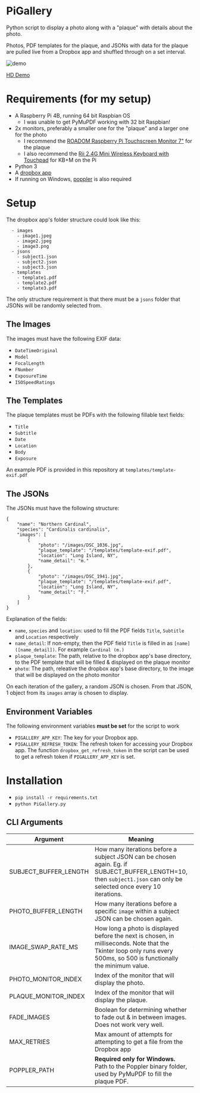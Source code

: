 # PiGallery
Python script to display a photo along with a "plaque" with details about the photo.

Photos, PDF templates for the plaque, and JSONs with data for the plaque are pulled live from a Dropbox app and shuffled through on a set interval.

![demo](https://user-images.githubusercontent.com/14168201/178127631-84a20187-7b9c-462a-9ea7-feb666d98ebe.gif)

[HD Demo](https://giant.gfycat.com/NippyAchingAfricanelephant.mp4)

# Requirements (for my setup)
- A Raspberry Pi 4B, running 64 bit Raspbian OS
  - I was unable to get PyMuPDF working with 32 bit Raspbian!
- 2x monitors, preferably a smaller one for the "plaque" and a larger one for the photo
  - I recommend the [ROADOM Raspberry Pi Touchscreen Monitor 7"](https://www.amazon.com/dp/B07VNX4ZWY) for the plaque
  - I also recommend the [Rii 2.4G Mini Wireless Keyboard with Touchpad](https://www.amazon.com/dp/B00I5SW8MC) for KB+M on the Pi
- Python 3
- A [dropbox app](https://www.dropbox.com/developers/apps)
- If running on Windows, [poppler](https://poppler.freedesktop.org/) is also required

# Setup

The dropbox app's folder structure could look like this:
```
  - images
    - image1.jpeg
    - image2.jpeg
    - image3.png
  - jsons
    - subject1.json
    - subject2.json
    - subject3.json
  - templates
    - template1.pdf
    - template2.pdf
    - template3.pdf
```
The only structure requirement is that there must be a ```jsons``` folder that JSONs will be randomly selected from.

## The Images

The images must have the following EXIF data:
- ```DateTimeOriginal```
- ```Model```
- ```FocalLength```
- ```FNumber```
- ```ExposureTime```
- ```ISOSpeedRatings```

## The Templates

The plaque templates must be PDFs with the following fillable text fields:
- ```Title```
- ```Subtitle```
- ```Date```
- ```Location```
- ```Body```
- ```Exposure```

An example PDF is provided in this repository at ```templates/template-exif.pdf```
## The JSONs
The JSONs must have the following structure:
```
{
	"name": "Northern Cardinal",
	"species": "Cardinalis cardinalis",
	"images": [
		{
			"photo": "/images/DSC_1036.jpg",
			"plaque_template": "/templates/template-exif.pdf",
			"location": "Long Island, NY",
			"name_detail": "m."
		},
		{
			"photo": "/images/DSC_1941.jpg",
			"plaque_template": "/templates/template-exif.pdf",
			"location": "Long Island, NY",
			"name_detail": "f."
		}
	]
}
```

Explanation of the fields:
- ```name```, ```species``` and ```location```: used to fill the PDF fields ```Title```, ```Subtitle``` and ```Location``` respectively
- ```name_detail```: If non-empty, then the PDF field ```Title``` is filled in as ```[name] ([name_detail])```. For example ```Cardinal (m.)```
- ```plaque_template```: The path, relative to the dropbox app's base directory, to the PDF template that will be filled & displayed on the plaque monitor
- ```photo```: The path, releative the dropbox app's base directory, to the image that will be displayed on the photo monitor

On each iteration of the gallery, a random JSON is chosen. From that JSON, 1 object from its ```images``` array is chosen to display.

## Environment Variables

The following environment variables **must be set** for the script to work

- ```PIGALLERY_APP_KEY```: The key for your Dropbox app.
- ```PIGALLERY_REFRESH_TOKEN```: The refresh token for accessing your Dropbox app. The function ```dropbox_get_refresh_token``` in the script can be used to get a refresh token if ```PIGALLERY_APP_KEY``` is set.

# Installation

- ```pip install -r requirements.txt```
- ```python PiGallery.py```

## CLI Arguments

| Argument              | Meaning | Example Value |
| --------------------- | ------- | ------------- |
| SUBJECT_BUFFER_LENGTH | How many iterations before a subject JSON can be chosen again. Eg. if SUBJECT_BUFFER_LENGTH=10, then ```subject1.json``` can only be selected once every 10 iterations.  | ```10``` |
| PHOTO_BUFFER_LENGTH   | How many iterations before a specific ```image``` within a subject JSON can be chosen again.  | ```50```
| IMAGE_SWAP_RATE_MS    | How long a photo is displayed before the next is chosen, in milliseconds. Note that the Tkinter loop only runs every 500ms, so 500 is functionally the minimum value. | ```60000``` |
| PHOTO_MONITOR_INDEX   | Index of the monitor that will display the photo.  | ```0``` |
| PLAQUE_MONITOR_INDEX  | Index of the monitor that will display the plaque. | ```1``` |
| FADE_IMAGES           | Boolean for determining whether to fade out & in between images. Does not work very well. | ```False``` |
| MAX_RETRIES           | Max amount of attempts for attempting to get a file from the Dropbox app | ```10``` |
| POPPLER_PATH          | **Required only for Windows.** Path to the Poppler binary folder, used by PyMuPDF to fill the plaque PDF. | ```../../poppler-22.01.0/Library/bin``` |
